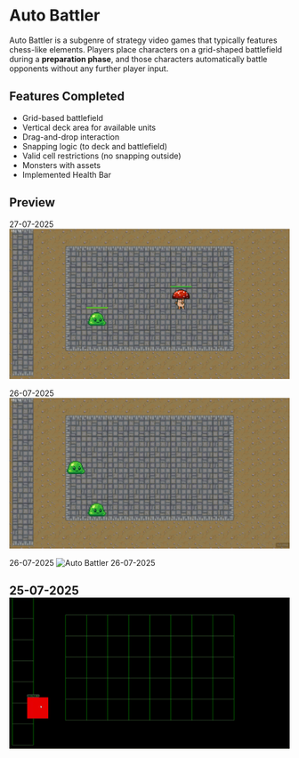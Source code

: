 # Auto Battler

Auto Battler is a subgenre of strategy video games that typically features chess-like elements. Players place characters on a grid-shaped battlefield during a **preparation phase**, and those characters automatically battle opponents without any further player input.

## Features Completed

- Grid-based battlefield
- Vertical deck area for available units
- Drag-and-drop interaction
- Snapping logic (to deck and battlefield)
- Valid cell restrictions (no snapping outside)
- Monsters with assets
- Implemented Health Bar
## Preview

27-07-2025
![AutoBattler_health_bar_27-07-2025](docs/AutoBattler_health_bar_27-07-2025.png)

26-07-2025
![Auto Battler 26-07-2025](docs/AutoBattler_after_assets_2607.png)

26-07-2025
![Auto Battler 26-07-2025](docs/AutoBattle_26-07-2025.gif)

25-07-2025
![Auto Battler 25-07-2025](docs/AutoBattle_25-07-2025.gif)
---
